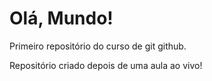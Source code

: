 # Olá, Mundo!
 Primeiro repositório do curso de git github.

 Repositório criado depois de uma aula ao vivo!
